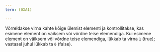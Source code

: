 ```yaml
---
term: (0XA1)

---
```

Võrreldakse virna kahte kõige ülemist elementi ja kontrollitakse, kas esimene element on väiksem või võrdne teise elemendiga. Kui esimene element on väiksem või võrdne teise elemendiga, lükkab ta virna `1` (true); vastasel juhul lükkab ta `0` (false).